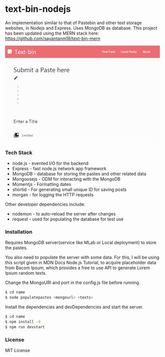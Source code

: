 # text-bin-nodejs
An implementation similar to that of Pastebin and other text storage websites, in Nodejs and Express. Uses MongoDB as database. This project has been updated using the MERN stack here: https://github.com/sayantanm19/text-bin-mern

![Quick Demo](images/example.gif)

### Tech Stack

 - node.js - evented I/O for the backend
 - Express - fast node.js network app framework
 - MongoDB - database for storing the pastes and other related data
 - Mongoosejs - ODM for interacting with the MongoDB
 - Momentjs - Formatting dates
 - shortid - For generating small unique ID for saving posts
 - morgan - for logging the HTTP requests
 
Other developer dependencies include:

- nodemon - to auto-reload the server after changes
- request - used for populating the database for test use

### Installation

Requires MongoDB server(service like MLab or Local deployment) to store the pastes.

You also need to populate the server with some data. For this, I will be using this script given in MDN Docs Node.js Tutorial, to acquire placeholder data from Bacom Ipsum, which provides a free to use API to generate Lorem Ipsum random texts.

Change the MongoURI and port in the config.js file before running.

```sh
$ cd name
$ node populatepastes <mongourl> <texts>
```

Install the dependencies and devDependencies and start the server.

```sh
$ cd name
$ npm install -d
$ npm run devstart
```

### License
MIT License

